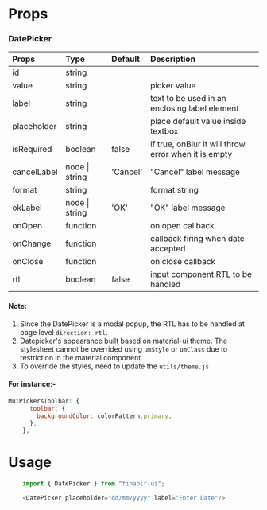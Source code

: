 # Props
### DatePicker

| Props       | Type               | Default  | Description                                          |
| :---------- | :----------------- | :------- | :--------------------------------------------------- |
| id          | string             |          |                                                      |
| value       | string             |          | picker value                                         |
| label       | string             |          | text to be used in an enclosing label element        |
| placeholder | string             |          | place default value inside textbox                   |
| isRequired  | boolean            | false    | if true, onBlur it will throw error when it is empty |
| cancelLabel | node &#124; string | 'Cancel' | "Cancel" label message                               |
| format      | string             |          | format string                                        |
| okLabel     | node &#124; string | 'OK'     | "OK" label message                                   |
| onOpen      | function           |          | on open callback                                     |
| onChange    | function           |          | callback firing when date accepted                   |
| onClose     | function           |          | on close callback                                    |
| rtl         | boolean            | false    | input component RTL to be handled                    |

#### Note: 
1. Since the DatePicker is a modal popup, the RTL has to be handled at page level `direction: rtl`.
2. Datepicker's appearance built based on material-ui theme. The stylesheet cannot be overrided using `umStyle` or `umClass` due to restriction in the material component.
3. To override the styles, need to update the `utils/theme.js` 
#### For instance:-
```js
MuiPickersToolbar: {
      toolbar: {
        backgroundColor: colorPattern.primary,
      },
    },
```

# Usage
```js
    import { DatePicker } from "finablr-ui";

    <DatePicker placeholder="dd/mm/yyyy" label="Enter Date"/>

 ```
